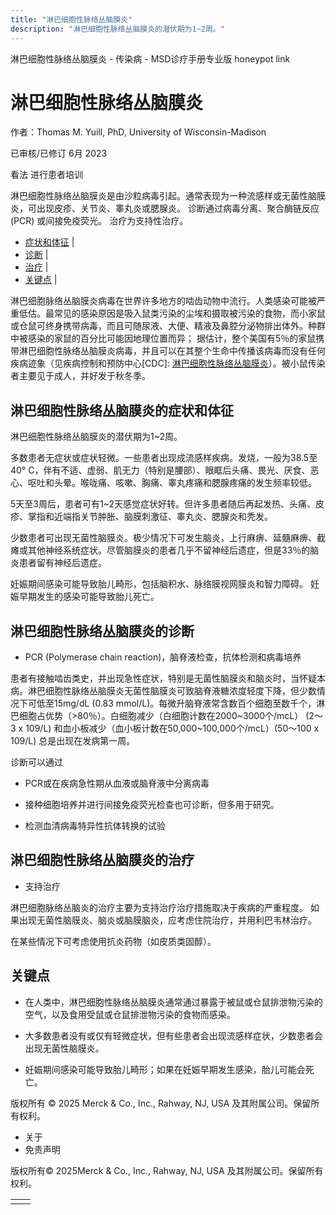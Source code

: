 ```yaml
---
title: "淋巴细胞性脉络丛脑膜炎"
description: "淋巴细胞性脉络丛脑膜炎的潜伏期为1~2周。"
---
```


﻿淋巴细胞性脉络丛脑膜炎 \- 传染病 \- MSD诊疗手册专业版 honeypot link

# 淋巴细胞性脉络丛脑膜炎

作者：Thomas M. Yuill, PhD, University of Wisconsin-Madison

已审核/已修订 6月 2023

看法 进行患者培训

淋巴细胞性脉络丛脑膜炎是由沙粒病毒引起。通常表现为一种流感样或无菌性脑膜炎，可出现皮疹、关节炎、睾丸炎或腮腺炎。 诊断通过病毒分离、聚合酶链反应 (PCR) 或间接免疫荧光。 治疗为支持性治疗。

- [症状和体征](#症状和体征_v1021021_zh) \|
- [诊断](#诊断_v1021025_zh) \|
- [治疗](#治疗_v1021032_zh) \|
- [关键点](#关键点_v27309160_zh) \|

淋巴细胞脉络丛脑膜炎病毒在世界许多地方的啮齿动物中流行。人类感染可能被严重低估。最常见的感染原因是吸入鼠类污染的尘埃和摄取被污染的食物，而小家鼠或仓鼠可终身携带病毒，而且可随尿液、大便、精液及鼻腔分泌物排出体外。种群中被感染的家鼠的百分比可能因地理位置而异； 据估计，整个美国有5％的家鼠携带淋巴细胞性脉络丛脑膜炎病毒，并且可以在其整个生命中传播该病毒而没有任何疾病迹象（见疾病控制和预防中心\[CDC\]: [淋巴细胞性脉络丛脑膜炎](https://www.cdc.gov/vhf/lcm/index.html)）。被小鼠传染者主要见于成人，并好发于秋冬季。

## 淋巴细胞性脉络丛脑膜炎的症状和体征

淋巴细胞性脉络丛脑膜炎的潜伏期为1~2周。

多数患者无症状或症状轻微。一些患者出现成流感样疾病。发烧，一般为38.5至40° C，伴有不适、虚弱、肌无力（特别是腰部）、眼眶后头痛、畏光、厌食、恶心、呕吐和头晕。喉咙痛、咳嗽、胸痛、睾丸疼痛和腮腺疼痛的发生频率较低。

5天至3周后，患者可有1~2天感觉症状好转。但许多患者随后再起发热、头痛、皮疹、掌指和近端指关节肿胀、脑膜刺激征、睾丸炎、腮腺炎和秃发。

少数患者可出现无菌性脑膜炎。极少情况下可发生脑炎，上行麻痹、延髓麻痹、截瘫或其他神经系统症状。尽管脑膜炎的患者几乎不留神经后遗症，但是33％的脑炎患者留有神经后遗症。

妊娠期间感染可能导致胎儿畸形，包括脑积水、脉络膜视网膜炎和智力障碍。 妊娠早期发生的感染可能导致胎儿死亡。

## 淋巴细胞性脉络丛脑膜炎的诊断

- PCR (Polymerase chain reaction)，脑脊液检查，抗体检测和病毒培养


患者有接触啮齿类史，并出现急性症状，特别是无菌性脑膜炎和脑炎时，当怀疑本病。淋巴细胞性脉络丛脑膜炎无菌性脑膜炎可致脑脊液糖浓度轻度下降，但少数情况下可低至15mg/dL (0.83 mmol/L)。每微升脑脊液常含数百个细胞至数千个，淋巴细胞占优势（>80％）。白细胞减少（白细胞计数在2000~3000个/mcL） (2～ 3 x 109/L) 和血小板减少（血小板计数在50,000~100,000个/mcL）(50～100 x 109/L) 总是出现在发病第一周。

诊断可以通过

- PCR或在疾病急性期从血液或脑脊液中分离病毒

- 接种细胞培养并进行间接免疫荧光检查也可诊断，但多用于研究。

- 检测血清病毒特异性抗体转换的试验


## 淋巴细胞性脉络丛脑膜炎的治疗

- 支持治疗


淋巴细胞脉络丛脑炎的治疗主要为支持治疗治疗措施取决于疾病的严重程度。 如果出现无菌性脑膜炎、脑炎或脑膜脑炎，应考虑住院治疗，并用利巴韦林治疗。

在某些情况下可考虑使用抗炎药物（如皮质类固醇）。

## 关键点

- 在人类中，淋巴细胞性脉络丛脑膜炎通常通过暴露于被鼠或仓鼠排泄物污染的空气，以及食用受鼠或仓鼠排泄物污染的食物而感染。

- 大多数患者没有或仅有轻微症状，但有些患者会出现流感样症状，少数患者会出现无菌性脑膜炎。

- 妊娠期间感染可能导致胎儿畸形；如果在妊娠早期发生感染，胎儿可能会死亡。




版权所有 © 2025
Merck & Co., Inc., Rahway, NJ, USA 及其附属公司。保留所有权利。

- 关于
- 免责声明

版权所有© 2025Merck & Co., Inc., Rahway, NJ, USA 及其附属公司。保留所有权利。

|     |     |
| --- | --- |
|  |  |